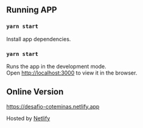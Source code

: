 ## Running APP

### `yarn start`

Install app dependencies.

### `yarn start`

Runs the app in the development mode.\
Open [http://localhost:3000](http://localhost:3000) to view it in the browser.

## Online Version

https://desafio-coteminas.netlify.app

Hosted by [Netlify](https://www.netlify.com/)
